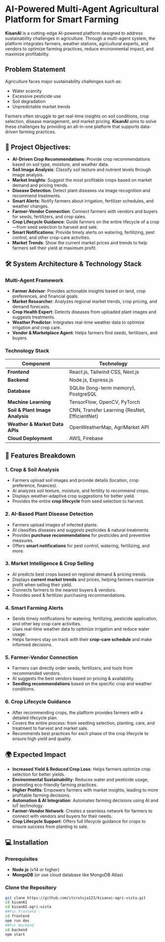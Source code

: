 # AI-Powered Multi-Agent Agricultural Platform for Smart Farming

**KisanAI** is a cutting-edge AI-powered platform designed to address sustainability challenges in agriculture. Through a multi-agent system, the platform integrates farmers, weather stations, agricultural experts, and vendors to optimize farming practices, reduce environmental impact, and maximize profitability.

## Problem Statement

Agriculture faces major sustainability challenges such as:
- Water scarcity
- Excessive pesticide use
- Soil degradation
- Unpredictable market trends

Farmers often struggle to get real-time insights on soil conditions, crop selection, disease management, and market pricing. **KisanAI** aims to solve these challenges by providing an all-in-one platform that supports data-driven farming practices.

## 🎯 Project Objectives:

- **AI-Driven Crop Recommendations**: Provide crop recommendations based on soil type, moisture, and weather data.
- **Soil Image Analysis**: Classify soil texture and nutrient levels through image analysis.
- **Market Insights**: Suggest the most profitable crops based on market demand and pricing trends.
- **Disease Detection**: Detect plant diseases via image recognition and recommend treatments.
- **Smart Alerts**: Notify farmers about irrigation, fertilizer schedules, and weather changes.
- **Farmer-Vendor Connection**: Connect farmers with vendors and buyers for seeds, fertilizers, and crop sales.
- **Crop Lifecycle Guidance**: Guide farmers on the entire lifecycle of a crop—from seed selection to harvest and sale.
- **Smart Notifications**: Provide timely alerts on watering, fertilizing, pest control, and other crop-care activities.
- **Market Trends**: Show the current market prices and trends to help farmers sell their yield at maximum profit.

## 🛠 System Architecture & Technology Stack

### Multi-Agent Framework

- **Farmer Advisor**: Provides actionable insights based on land, crop preferences, and financial goals.
- **Market Researcher**: Analyzes regional market trends, crop pricing, and demand forecasts.
- **Crop Health Expert**: Detects diseases from uploaded plant images and suggests treatments.
- **Weather Predictor**: Integrates real-time weather data to optimize irrigation and crop care.
- **Vendor & Marketplace Agent**: Helps farmers find seeds, fertilizers, and buyers.

### Technology Stack

| Component                    | Technology                                          |
| ---------------------------- | --------------------------------------------------- |
| **Frontend**                  | React.js, Tailwind CSS, Next.js                     |
| **Backend**                   | Node.js, Express.js                                 |
| **Database**                  | SQLite (long-term memory), PostgreSQL               |
| **Machine Learning**          | TensorFlow, OpenCV, PyTorch                        |
| **Soil & Plant Image Analysis**| CNN, Transfer Learning (ResNet, EfficientNet)       |
| **Weather & Market Data APIs**| OpenWeatherMap, AgriMarket API                      |
| **Cloud Deployment**          | AWS, Firebase                                       |

## 🚀 Features Breakdown

### 1. **Crop & Soil Analysis**
- Farmers upload soil images and provide details (location, crop preference, finances).
- AI analyzes soil texture, moisture, and fertility to recommend crops.
- Displays weather-adaptive crop suggestions for better yield.
- Provides the entire **crop lifecycle** from seed selection to harvest.

### 2. **AI-Based Plant Disease Detection**
- Farmers upload images of infected plants.
- AI classifies diseases and suggests pesticides & natural treatments.
- Provides **purchase recommendations** for pesticides and preventive measures.
- Offers **smart notifications** for pest control, watering, fertilizing, and more.

### 3. **Market Intelligence & Crop Selling**
- AI predicts best crops based on regional demand & pricing trends.
- Displays **current market trends** and prices, helping farmers maximize profit when selling their yield.
- Connects farmers to the nearest buyers & vendors.
- Provides seed & fertilizer purchasing recommendations.

### 4. **Smart Farming Alerts**
- Sends timely notifications for watering, fertilizing, pesticide application, and other key crop care activities.
- Uses real-time weather data to optimize irrigation and reduce water usage.
- Helps farmers stay on track with their **crop-care schedule** and make informed decisions.

### 5. **Farmer-Vendor Connection**
- Farmers can directly order seeds, fertilizers, and tools from recommended vendors.
- AI suggests the best vendors based on pricing & availability.
- **Seedling recommendations** based on the specific crop and weather conditions.

### 6. **Crop Lifecycle Guidance**
- After recommending crops, the platform provides farmers with a detailed lifecycle plan.
- Covers the entire process: from seedling selection, planting, care, and treatment to harvest and market sale.
- Recommends best practices for each phase of the crop lifecycle to ensure high yield and quality.


## 🌍 Expected Impact

- **Increased Yield & Reduced Crop Loss**: Helps farmers optimize crop selection for better yields.
- **Environmental Sustainability**: Reduces water and pesticide usage, promoting eco-friendly farming practices.
- **Higher Profits**: Empowers farmers with market insights, leading to more profitable farming decisions.
- **Automation & AI Integration**: Automates farming decisions using AI and IoT technology.
- **Farmer-Vendor Network**: Creates a seamless network for farmers to connect with vendors and buyers for their needs.
- **Crop Lifecycle Support**: Offers full lifecycle guidance for crops to ensure success from planting to sale.

## 💻 Installation

### Prerequisites

- **Node.js** (v14 or higher)
- **MongoDB** (or use cloud database like MongoDB Atlas)

### Clone the Repository

```bash
git clone https://github.com/itsrutuja123/kisanai-agri-vista.git
cd kisanAI
cd kisanAI-agri-vista
##For Frontend :
cd frontend
npm run dev
##For Backend
cd backend
npm start

